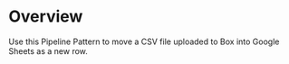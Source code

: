 # Overview

Use this Pipeline Pattern to move a CSV file uploaded to Box into Google Sheets as a new row.
